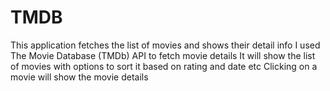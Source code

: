 # TMDB

 This application fetches the list of movies and shows their detail info
 I used The Movie Database (TMDb) API to fetch movie details
 It will show the list of movies with options to sort it based on rating and date etc
 Clicking on a movie will show the movie details
